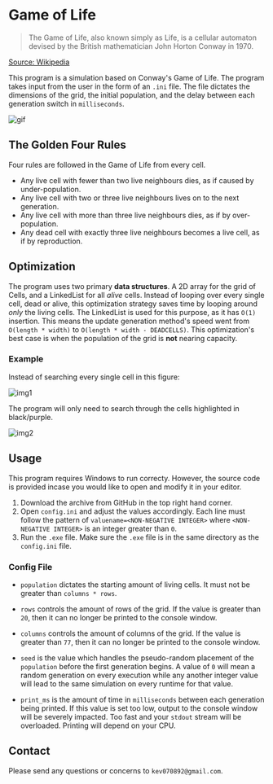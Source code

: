 # Game of Life



> The Game of Life, also known simply as Life, is a cellular automaton devised by the British mathematician John Horton Conway in 1970.

[Source: Wikipedia](https://en.wikipedia.org/wiki/Conway%27s_Game_of_Life)

This program is a simulation based on Conway's Game of Life. The program takes input from the user in the form of an `.ini` file. The file dictates the dimensions of the grid, the initial population, and the delay between each generation switch in `milliseconds`.


![gif](https://media.giphy.com/media/3owyp7MtFzp7RlEXqo/giphy.gif "GIF")


## The Golden Four Rules

Four rules are followed in the Game of Life from every cell.

* Any live cell with fewer than two live neighbours dies, as if caused by under-population.
* Any live cell with two or three live neighbours lives on to the next generation.
* Any live cell with more than three live neighbours dies, as if by over-population.
* Any dead cell with exactly three live neighbours becomes a live cell, as if by reproduction.


## Optimization

The program uses two primary **data structures**. A 2D array for the grid of Cells, and a LinkedList for all *alive* cells. Instead of looping over every single cell, dead or alive, this optimization strategy saves time by looping around *only* the living cells. The LinkedList is used for this purpose, as it has `O(1)` insertion. This means the update generation method's speed went from `O(length * width)` to `O(length * width - DEADCELLS)`. This optimization's best case is when the population of the grid is **not** nearing capacity.

### Example

Instead of searching every single cell in this figure:

![img1](http://i.imgur.com/5QngK5K.jpg "Example Cell Array")

The program will only need to search through the cells highlighted in black/purple.

![img2](http://i.imgur.com/AC1BLsn.jpg "Example Cell Array")


## Usage

This program requires Windows to run correcty. However, the source code is provided incase you would like to open and modify it in your editor.

1. Download the archive from GitHub in the top right hand corner.
2. Open `config.ini` and adjust the values accordingly. Each line must follow the pattern of `valuename=<NON-NEGATIVE INTEGER>` where `<NON-NEGATIVE INTEGER>` is an integer greater than `0`.
3. Run the `.exe` file. Make sure the `.exe` file is in the same directory as the `config.ini` file.

### Config File


* `population` dictates the starting amount of living cells. It must not be greater than `columns * rows`. 

* `rows` controls the amount of rows of the grid. If the value is greater than `20`, then it can no longer be printed to the console window.

* `columns` controls the amount of columns of the grid. If the value is greater than `77`, then it can no longer be printed to the console window.

* `seed` is the value which handles the pseudo-random placement of the `population` before the first generation begins. A value of `0` will mean a random generation on every execution while any another integer value will lead to the same simulation on every runtime for that value.

* `print_ms` is the amount of time in `milliseconds` between each generation being printed. If this value is set too low, output to the console window will be severely impacted. Too fast and your `stdout` stream will be overloaded. Printing will depend on your CPU.


## Contact

Please send any questions or concerns to `kev070892@gmail.com`.